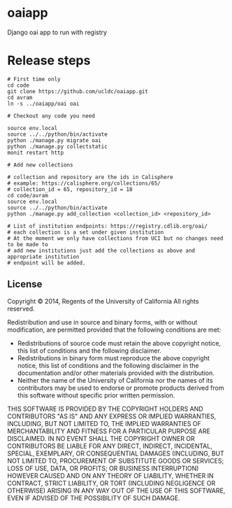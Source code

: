 # oaiapp
Django oai app to run with registry

# Release steps
```
# First time only
cd code
git clone https://github.com/ucldc/oaiapp.git
cd avram
ln -s ../oaiapp/oai oai

# Checkout any code you need

source env.local
source ../../python/bin/activate
python ./manage.py migrate oai
python ./manage.py collectstatic
monit restart http

# Add new collections

# collection and repository are the ids in Calisphere
# example: https://calisphere.org/collections/65/
# collection_id = 65, repository_id = 18
cd code/avram
source env.local
source ../../python/bin/activate
python ./manage.py add_collection <collection_id> <repository_id>

# List of institution endpoints: https://registry.cdlib.org/oai/
# each collection is a set under given institution
# At the moment we only have collections from UCI but no changes need to be made to
# add new institutions just add the collections as above and appropriate institution
# endpoint will be added.
```

License
-------

Copyright © 2014, Regents of the University of California
All rights reserved.

Redistribution and use in source and binary forms, with or without
modification, are permitted provided that the following conditions are met:

- Redistributions of source code must retain the above copyright notice,
  this list of conditions and the following disclaimer.
- Redistributions in binary form must reproduce the above copyright notice,
  this list of conditions and the following disclaimer in the documentation
  and/or other materials provided with the distribution.
- Neither the name of the University of California nor the names of its
  contributors may be used to endorse or promote products derived from this
  software without specific prior written permission.

THIS SOFTWARE IS PROVIDED BY THE COPYRIGHT HOLDERS AND CONTRIBUTORS "AS IS"
AND ANY EXPRESS OR IMPLIED WARRANTIES, INCLUDING, BUT NOT LIMITED TO, THE
IMPLIED WARRANTIES OF MERCHANTABILITY AND FITNESS FOR A PARTICULAR PURPOSE
ARE DISCLAIMED. IN NO EVENT SHALL THE COPYRIGHT OWNER OR CONTRIBUTORS BE
LIABLE FOR ANY DIRECT, INDIRECT, INCIDENTAL, SPECIAL, EXEMPLARY, OR
CONSEQUENTIAL DAMAGES (INCLUDING, BUT NOT LIMITED TO, PROCUREMENT OF
SUBSTITUTE GOODS OR SERVICES; LOSS OF USE, DATA, OR PROFITS; OR BUSINESS
INTERRUPTION) HOWEVER CAUSED AND ON ANY THEORY OF LIABILITY, WHETHER IN
CONTRACT, STRICT LIABILITY, OR TORT (INCLUDING NEGLIGENCE OR OTHERWISE)
ARISING IN ANY WAY OUT OF THE USE OF THIS SOFTWARE, EVEN IF ADVISED OF THE
POSSIBILITY OF SUCH DAMAGE.
